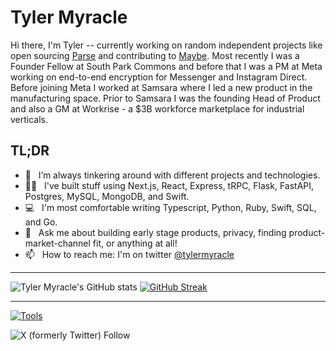 **Tyler Myracle**
==================

Hi there, I'm Tyler -- currently working on random independent projects like open sourcing [Parse](https://useparse.com) and contributing to [Maybe](https://github.com/maybe-finance/maybe). Most recently I was a Founder Fellow at South Park Commons and before that I was a PM at Meta working on end-to-end encryption for Messenger and Instagram Direct. Before joining Meta I worked at Samsara where I led a new product in the manufacturing space. Prior to Samsara I was the founding Head of Product and also a GM at Workrise - a $3B workforce marketplace for industrial verticals.  
  
  
**TL;DR**
---------

- 🔨 &nbsp; I’m always tinkering around with different projects and technologies.
- 🧑‍💻 &nbsp; I've built stuff using Next.js, React, Express, tRPC, Flask, FastAPI, Postgres, MySQL, MongoDB, and Swift.
- 💻 &nbsp; I'm most comfortable writing Typescript, Python, Ruby, Swift, SQL, and Go.
- 💬 &nbsp; Ask me about building early stage products, privacy, finding product-market-channel fit, or anything at all!
- 📫 &nbsp; How to reach me: I'm on twitter [@tylermyracle](https://www.twitter.com/tylermyracle)  


---

![Tyler Myracle's GitHub stats](https://github-readme-stats.vercel.app/api?username=tmyracle&show_icons=true&theme=tokyonight)
[![GitHub Streak](https://streak-stats.demolab.com/?user=tmyracle&theme=tokyonight)](https://git.io/streak-stats)

---

[![Tools](https://skillicons.dev/icons?i=ts,py,go,ruby,redis,mysql,planetscale,postgres,react,nextjs,express,fastapi,rails,git,neovim,bun,aws,gcp&theme=dark&perline=18)](https://skillicons.dev)

![X (formerly Twitter) Follow](https://img.shields.io/twitter/follow/tylermyracle)

<!--
**tmyracle/tmyracle** is a ✨ _special_ ✨ repository because its `README.md` (this file) appears on your GitHub profile.

Here are some ideas to get you started:

- 🔭 I’m currently working on ...
- 🌱 I’m currently learning ...
- 👯 I’m looking to collaborate on ...
- 🤔 I’m looking for help with ...
- 💬 Ask me about ...
- 📫 How to reach me: ...
- 😄 Pronouns: ...
- ⚡ Fun fact: ...
-->

